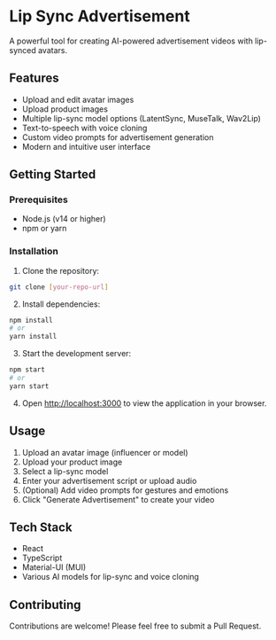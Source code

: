 # Lip Sync Advertisement

A powerful tool for creating AI-powered advertisement videos with lip-synced avatars.

## Features

-   Upload and edit avatar images
-   Upload product images
-   Multiple lip-sync model options (LatentSync, MuseTalk, Wav2Lip)
-   Text-to-speech with voice cloning
-   Custom video prompts for advertisement generation
-   Modern and intuitive user interface

## Getting Started

### Prerequisites

-   Node.js (v14 or higher)
-   npm or yarn

### Installation

1. Clone the repository:

```bash
git clone [your-repo-url]
```

2. Install dependencies:

```bash
npm install
# or
yarn install
```

3. Start the development server:

```bash
npm start
# or
yarn start
```

4. Open [http://localhost:3000](http://localhost:3000) to view the application in your browser.

## Usage

1. Upload an avatar image (influencer or model)
2. Upload your product image
3. Select a lip-sync model
4. Enter your advertisement script or upload audio
5. (Optional) Add video prompts for gestures and emotions
6. Click "Generate Advertisement" to create your video

## Tech Stack

-   React
-   TypeScript
-   Material-UI (MUI)
-   Various AI models for lip-sync and voice cloning

## Contributing

Contributions are welcome! Please feel free to submit a Pull Request.
